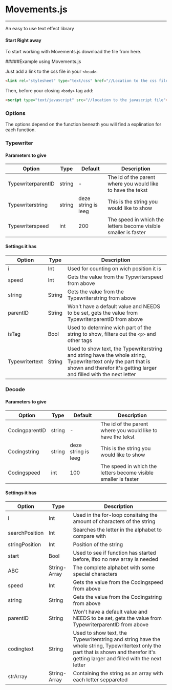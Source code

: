 # Movements.js
-------

[1]: <https://github.com/JoJo-Bear/Movements.js/>

An easy to use text effect library


#### Start Right away

To start working with Movements.js download the file from here.


#####Example using Movements.js

Just add a link to the css file in your `<head>`:
```html
<link rel="stylesheet" type="text/css" href="//Location to the css file/>

```

Then, before your closing ```<body>``` tag add:

```html
<script type="text/javascript" src="//location to the javascript file"></script>
```

### Options
The options depend on the function beneath you will find a explination for each function.

### Typewriter

#### Parameters to give

Option | Type | Default | Description
---- | ---- | ------- | -----------
TypewriterparentID | string | - | The id of the parent where you would like to have the tekst
Typewriterstring | string | deze string is leeg | This is the string you would like to show
Typewriterspeed | int | 200 | The speed in which the letters become visible smaller is faster

#### Settings it has

Option | Type | Description
---- | ---- | -----------
 i  | Int | Used for counting on wich position it is
speed | Int | Gets the value from the Typwriterspeed from above
string | String | Gets the value from the Typewriterstring from above
parentID | String | Won't have a default value and NEEDS to be set, gets the value from TypewriterparentID from above
isTag | Bool | Used to determine wich part of the string to show, filters out the ``` <p> ``` and other tags
Typewritertext | String | Used to show text, the Typewriterstring and string have the whole string, Typewritertext only the part that is shown and therefor it's getting larger and filled with the next letter

### Decode

#### Parameters to give

Option | Type | Default | Description
---- | ---- | ------- | -----------
CodingparentID | string | - | The id of the parent where you would like to have the tekst
Codingstring | string | deze string is leeg | This is the string you would like to show
Codingspeed | int | 100 | The speed in which the letters become visible smaller is faster

#### Settings it has

Option | Type | Description
---- | ---- | -----------
 i  | Int | Used in the for-loop consitsing the amount of characters of the string
 searchPosition | Int | Searches the letter in the alphabet to compare with
 stringPosition | Int | Position of the string
 start | Bool | Used to see if function has started before, ifso no new array is needed
 ABC | String-Array | The complete alphabet with some special characters
 speed | Int | Gets the value from the Codingspeed from above
 string | String | Gets the value from the Codingstring from above
 parentID | String | Won't have a default value and NEEDS to be set, gets the value from TypewriterparentID from above
 codingtext | String | Used to show text, the Typewriterstring and string have the whole string, Typewritertext only the part that is shown and therefor it's getting larger and filled with the next letter
	strArray | String-Array | Containing the string as an array with each letter seppareted 

